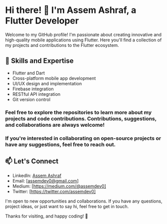 # Hi there! 👋 I'm Assem Ashraf, a Flutter Developer

Welcome to my GitHub profile! I'm passionate about creating innovative and high-quality mobile applications using Flutter. Here you'll find a collection of my projects and contributions to the Flutter ecosystem.

## 🚀 Skills and Expertise
- Flutter and Dart
- Cross-platform mobile app development
- UI/UX design and implementation
- Firebase integration
- RESTful API integration
- Git version control

### Feel free to explore the repositories to learn more about my projects and code contributions. Contributions, suggestions, and collaborations are always welcome!


### If you're interested in collaborating on open-source projects or have any suggestions, feel free to reach out.

## 📫 Let's Connect
- LinkedIn: [Assem Ashraf](https://www.linkedin.com/in/assemdev0/)
- Email: [assemdev0@gmail.com]
- Medium: [https://medium.com/@assemdev0]
- Twitter: [https://twitter.com/assemdev0]

I'm open to new opportunities and collaborations. If you have any questions, project ideas, or just want to say hi, feel free to get in touch.

Thanks for visiting, and happy coding! 🎉
